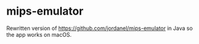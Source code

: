 # mips-emulator

Rewritten version of https://github.com/jordanel/mips-emulator in Java so the app works on macOS.
